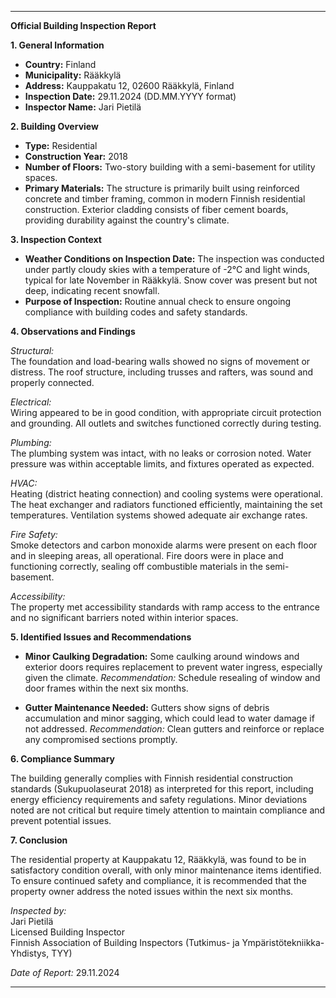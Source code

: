 ---

**Official Building Inspection Report**

**1. General Information**

- **Country:** Finland
- **Municipality:** Rääkkylä
- **Address:** Kauppakatu 12, 02600 Rääkkylä, Finland
- **Inspection Date:** 29.11.2024 (DD.MM.YYYY format)
- **Inspector Name:** Jari Pietilä

**2. Building Overview**

- **Type:** Residential
- **Construction Year:** 2018
- **Number of Floors:** Two-story building with a semi-basement for utility spaces.
- **Primary Materials:** The structure is primarily built using reinforced concrete and timber framing, common in modern Finnish residential construction. Exterior cladding consists of fiber cement boards, providing durability against the country's climate.

**3. Inspection Context**

- **Weather Conditions on Inspection Date:** The inspection was conducted under partly cloudy skies with a temperature of -2°C and light winds, typical for late November in Rääkkylä. Snow cover was present but not deep, indicating recent snowfall.
- **Purpose of Inspection:** Routine annual check to ensure ongoing compliance with building codes and safety standards.

**4. Observations and Findings**

*Structural:*  
The foundation and load-bearing walls showed no signs of movement or distress. The roof structure, including trusses and rafters, was sound and properly connected.

*Electrical:*  
Wiring appeared to be in good condition, with appropriate circuit protection and grounding. All outlets and switches functioned correctly during testing.

*Plumbing:*  
The plumbing system was intact, with no leaks or corrosion noted. Water pressure was within acceptable limits, and fixtures operated as expected.

*HVAC:*  
Heating (district heating connection) and cooling systems were operational. The heat exchanger and radiators functioned efficiently, maintaining the set temperatures. Ventilation systems showed adequate air exchange rates.

*Fire Safety:*  
Smoke detectors and carbon monoxide alarms were present on each floor and in sleeping areas, all operational. Fire doors were in place and functioning correctly, sealing off combustible materials in the semi-basement.

*Accessibility:*  
The property met accessibility standards with ramp access to the entrance and no significant barriers noted within interior spaces.

**5. Identified Issues and Recommendations**

- **Minor Caulking Degradation:** Some caulking around windows and exterior doors requires replacement to prevent water ingress, especially given the climate.
  *Recommendation:* Schedule resealing of window and door frames within the next six months.

- **Gutter Maintenance Needed:** Gutters show signs of debris accumulation and minor sagging, which could lead to water damage if not addressed.
  *Recommendation:* Clean gutters and reinforce or replace any compromised sections promptly.

**6. Compliance Summary**

The building generally complies with Finnish residential construction standards (Sukupuolaseurat 2018) as interpreted for this report, including energy efficiency requirements and safety regulations. Minor deviations noted are not critical but require timely attention to maintain compliance and prevent potential issues.

**7. Conclusion**

The residential property at Kauppakatu 12, Rääkkylä, was found to be in satisfactory condition overall, with only minor maintenance items identified. To ensure continued safety and compliance, it is recommended that the property owner address the noted issues within the next six months. 

_Inspected by:_  
Jari Pietilä  
Licensed Building Inspector  
Finnish Association of Building Inspectors (Tutkimus- ja Ympäristötekniikka-Yhdistys, TYY)  

_Date of Report:_ 29.11.2024

---